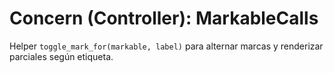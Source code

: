 # Concern (Controller): MarkableCalls

Helper `toggle_mark_for(markable, label)` para alternar marcas y renderizar parciales según etiqueta.

